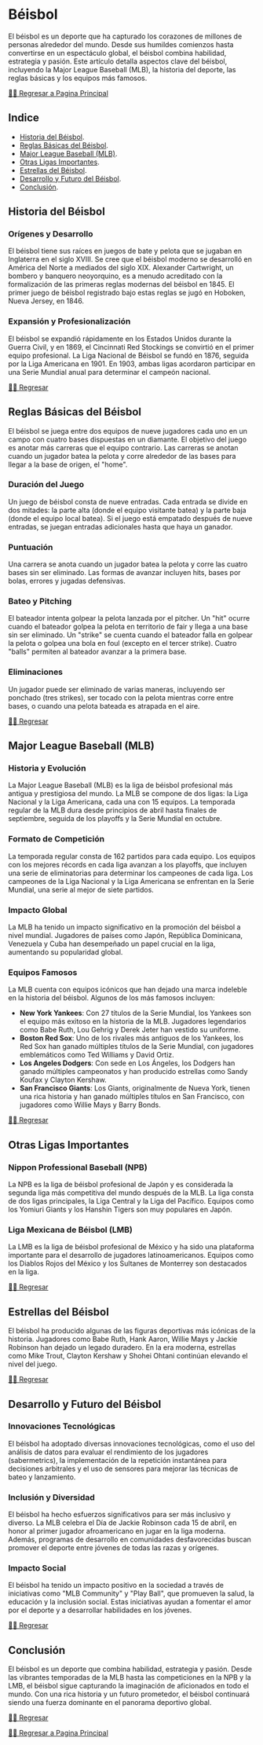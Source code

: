 # Béisbol

El béisbol es un deporte que ha capturado los corazones de millones de personas alrededor del mundo. Desde sus humildes comienzos hasta convertirse en un espectáculo global, el béisbol combina habilidad, estrategia y pasión. Este artículo detalla aspectos clave del béisbol, incluyendo la Major League Baseball (MLB), la historia del deporte, las reglas básicas y los equipos más famosos.

[☝🏻 Regresar a Pagina Principal](/articulos.md)

## Indice

- [Historia del Béisbol](#historia-del-béisbol).
- [Reglas Básicas del Béisbol](#reglas-básicas-del-béisbol).
- [Major League Baseball (MLB)](#major-league-baseball-mlb).
- [Otras Ligas Importantes](#otras-ligas-importantes).
- [Estrellas del Béisbol](#estrellas-del-béisbol).
- [Desarrollo y Futuro del Béisbol](#desarrollo-y-futuro-del-béisbol).
- [Conclusión](#conclusión).



## Historia del Béisbol

### Orígenes y Desarrollo

El béisbol tiene sus raíces en juegos de bate y pelota que se jugaban en Inglaterra en el siglo XVIII. Se cree que el béisbol moderno se desarrolló en América del Norte a mediados del siglo XIX. Alexander Cartwright, un bombero y banquero neoyorquino, es a menudo acreditado con la formalización de las primeras reglas modernas del béisbol en 1845. El primer juego de béisbol registrado bajo estas reglas se jugó en Hoboken, Nueva Jersey, en 1846.

### Expansión y Profesionalización

El béisbol se expandió rápidamente en los Estados Unidos durante la Guerra Civil, y en 1869, el Cincinnati Red Stockings se convirtió en el primer equipo profesional. La Liga Nacional de Béisbol se fundó en 1876, seguida por la Liga Americana en 1901. En 1903, ambas ligas acordaron participar en una Serie Mundial anual para determinar el campeón nacional.

[☝🏻 Regresar](#béisbol)

## Reglas Básicas del Béisbol

El béisbol se juega entre dos equipos de nueve jugadores cada uno en un campo con cuatro bases dispuestas en un diamante. El objetivo del juego es anotar más carreras que el equipo contrario. Las carreras se anotan cuando un jugador batea la pelota y corre alrededor de las bases para llegar a la base de origen, el "home".

### Duración del Juego

Un juego de béisbol consta de nueve entradas. Cada entrada se divide en dos mitades: la parte alta (donde el equipo visitante batea) y la parte baja (donde el equipo local batea). Si el juego está empatado después de nueve entradas, se juegan entradas adicionales hasta que haya un ganador.

### Puntuación

Una carrera se anota cuando un jugador batea la pelota y corre las cuatro bases sin ser eliminado. Las formas de avanzar incluyen hits, bases por bolas, errores y jugadas defensivas.

### Bateo y Pitching

El bateador intenta golpear la pelota lanzada por el pitcher. Un "hit" ocurre cuando el bateador golpea la pelota en territorio de fair y llega a una base sin ser eliminado. Un "strike" se cuenta cuando el bateador falla en golpear la pelota o golpea una bola en foul (excepto en el tercer strike). Cuatro "balls" permiten al bateador avanzar a la primera base.

### Eliminaciones

Un jugador puede ser eliminado de varias maneras, incluyendo ser ponchado (tres strikes), ser tocado con la pelota mientras corre entre bases, o cuando una pelota bateada es atrapada en el aire.

[☝🏻 Regresar](#béisbol)

## Major League Baseball (MLB)

### Historia y Evolución

La Major League Baseball (MLB) es la liga de béisbol profesional más antigua y prestigiosa del mundo. La MLB se compone de dos ligas: la Liga Nacional y la Liga Americana, cada una con 15 equipos. La temporada regular de la MLB dura desde principios de abril hasta finales de septiembre, seguida de los playoffs y la Serie Mundial en octubre.

### Formato de Competición

La temporada regular consta de 162 partidos para cada equipo. Los equipos con los mejores récords en cada liga avanzan a los playoffs, que incluyen una serie de eliminatorias para determinar los campeones de cada liga. Los campeones de la Liga Nacional y la Liga Americana se enfrentan en la Serie Mundial, una serie al mejor de siete partidos.

### Impacto Global

La MLB ha tenido un impacto significativo en la promoción del béisbol a nivel mundial. Jugadores de países como Japón, República Dominicana, Venezuela y Cuba han desempeñado un papel crucial en la liga, aumentando su popularidad global.

### Equipos Famosos

La MLB cuenta con equipos icónicos que han dejado una marca indeleble en la historia del béisbol. Algunos de los más famosos incluyen:

- **New York Yankees**: Con 27 títulos de la Serie Mundial, los Yankees son el equipo más exitoso en la historia de la MLB. Jugadores legendarios como Babe Ruth, Lou Gehrig y Derek Jeter han vestido su uniforme.
- **Boston Red Sox**: Uno de los rivales más antiguos de los Yankees, los Red Sox han ganado múltiples títulos de la Serie Mundial, con jugadores emblemáticos como Ted Williams y David Ortiz.
- **Los Angeles Dodgers**: Con sede en Los Ángeles, los Dodgers han ganado múltiples campeonatos y han producido estrellas como Sandy Koufax y Clayton Kershaw.
- **San Francisco Giants**: Los Giants, originalmente de Nueva York, tienen una rica historia y han ganado múltiples títulos en San Francisco, con jugadores como Willie Mays y Barry Bonds.


[☝🏻 Regresar](#béisbol)


## Otras Ligas Importantes

### Nippon Professional Baseball (NPB)

La NPB es la liga de béisbol profesional de Japón y es considerada la segunda liga más competitiva del mundo después de la MLB. La liga consta de dos ligas principales, la Liga Central y la Liga del Pacífico. Equipos como los Yomiuri Giants y los Hanshin Tigers son muy populares en Japón.

### Liga Mexicana de Béisbol (LMB)

La LMB es la liga de béisbol profesional de México y ha sido una plataforma importante para el desarrollo de jugadores latinoamericanos. Equipos como los Diablos Rojos del México y los Sultanes de Monterrey son destacados en la liga.

[☝🏻 Regresar](#béisbol)


## Estrellas del Béisbol

El béisbol ha producido algunas de las figuras deportivas más icónicas de la historia. Jugadores como Babe Ruth, Hank Aaron, Willie Mays y Jackie Robinson han dejado un legado duradero. En la era moderna, estrellas como Mike Trout, Clayton Kershaw y Shohei Ohtani continúan elevando el nivel del juego.

[☝🏻 Regresar](#béisbol)


## Desarrollo y Futuro del Béisbol

### Innovaciones Tecnológicas

El béisbol ha adoptado diversas innovaciones tecnológicas, como el uso del análisis de datos para evaluar el rendimiento de los jugadores (sabermetrics), la implementación de la repetición instantánea para decisiones arbitrales y el uso de sensores para mejorar las técnicas de bateo y lanzamiento.

### Inclusión y Diversidad

El béisbol ha hecho esfuerzos significativos para ser más inclusivo y diverso. La MLB celebra el Día de Jackie Robinson cada 15 de abril, en honor al primer jugador afroamericano en jugar en la liga moderna. Además, programas de desarrollo en comunidades desfavorecidas buscan promover el deporte entre jóvenes de todas las razas y orígenes.

### Impacto Social

El béisbol ha tenido un impacto positivo en la sociedad a través de iniciativas como "MLB Community" y "Play Ball", que promueven la salud, la educación y la inclusión social. Estas iniciativas ayudan a fomentar el amor por el deporte y a desarrollar habilidades en los jóvenes.

[☝🏻 Regresar](#béisbol)


## Conclusión

El béisbol es un deporte que combina habilidad, estrategia y pasión. Desde las vibrantes temporadas de la MLB hasta las competiciones en la NPB y la LMB, el béisbol sigue capturando la imaginación de aficionados en todo el mundo. Con una rica historia y un futuro prometedor, el béisbol continuará siendo una fuerza dominante en el panorama deportivo global.


[☝🏻 Regresar](#béisbol)

[☝🏻 Regresar a Pagina Principal](/articulos.md)